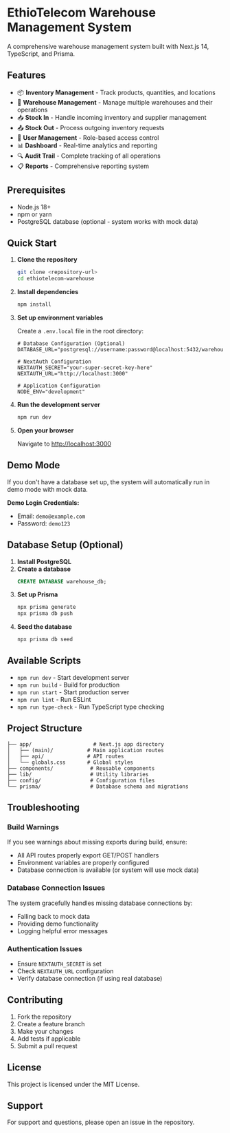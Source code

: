 # EthioTelecom Warehouse Management System

A comprehensive warehouse management system built with Next.js 14, TypeScript, and Prisma.

## Features

- 📦 **Inventory Management** - Track products, quantities, and locations
- 🏢 **Warehouse Management** - Manage multiple warehouses and their operations
- 📥 **Stock In** - Handle incoming inventory and supplier management
- 📤 **Stock Out** - Process outgoing inventory requests
- 👥 **User Management** - Role-based access control
- 📊 **Dashboard** - Real-time analytics and reporting
- 🔍 **Audit Trail** - Complete tracking of all operations
- 📋 **Reports** - Comprehensive reporting system

## Prerequisites

- Node.js 18+ 
- npm or yarn
- PostgreSQL database (optional - system works with mock data)

## Quick Start

1. **Clone the repository**
   ```bash
   git clone <repository-url>
   cd ethiotelecom-warehouse
   ```

2. **Install dependencies**
   ```bash
   npm install
   ```

3. **Set up environment variables**
   
   Create a `.env.local` file in the root directory:
   ```env
   # Database Configuration (Optional)
   DATABASE_URL="postgresql://username:password@localhost:5432/warehouse_db"
   
   # NextAuth Configuration
   NEXTAUTH_SECRET="your-super-secret-key-here"
   NEXTAUTH_URL="http://localhost:3000"
   
   # Application Configuration
   NODE_ENV="development"
   ```

4. **Run the development server**
   ```bash
   npm run dev
   ```

5. **Open your browser**
   
   Navigate to [http://localhost:3000](http://localhost:3000)

## Demo Mode

If you don't have a database set up, the system will automatically run in demo mode with mock data.

**Demo Login Credentials:**
- Email: `demo@example.com`
- Password: `demo123`

## Database Setup (Optional)

1. **Install PostgreSQL**
2. **Create a database**
   ```sql
   CREATE DATABASE warehouse_db;
   ```
3. **Set up Prisma**
   ```bash
   npx prisma generate
   npx prisma db push
   ```
4. **Seed the database**
   ```bash
   npx prisma db seed
   ```

## Available Scripts

- `npm run dev` - Start development server
- `npm run build` - Build for production
- `npm run start` - Start production server
- `npm run lint` - Run ESLint
- `npm run type-check` - Run TypeScript type checking

## Project Structure

```
├── app/                    # Next.js app directory
│   ├── (main)/           # Main application routes
│   ├── api/              # API routes
│   └── globals.css       # Global styles
├── components/            # Reusable components
├── lib/                   # Utility libraries
├── config/                # Configuration files
└── prisma/                # Database schema and migrations
```

## Troubleshooting

### Build Warnings

If you see warnings about missing exports during build, ensure:
- All API routes properly export GET/POST handlers
- Environment variables are properly configured
- Database connection is available (or system will use mock data)

### Database Connection Issues

The system gracefully handles missing database connections by:
- Falling back to mock data
- Providing demo functionality
- Logging helpful error messages

### Authentication Issues

- Ensure `NEXTAUTH_SECRET` is set
- Check `NEXTAUTH_URL` configuration
- Verify database connection (if using real database)

## Contributing

1. Fork the repository
2. Create a feature branch
3. Make your changes
4. Add tests if applicable
5. Submit a pull request

## License

This project is licensed under the MIT License.

## Support

For support and questions, please open an issue in the repository.


